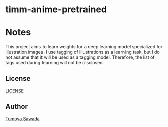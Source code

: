 
# timm-anime-pretrained

# Notes

This project aims to learn weights for a deep learning model specialized for illustration images.
I use tagging of illustrations as a learning task, but I do not assume that it will be used as a tagging model.
Therefore, the list of tags used during learning will not be disclosed.



## License

[LICENSE](./LICENSE)


## Author

[Tomoya Sawada](https://github.com/STomoya)
